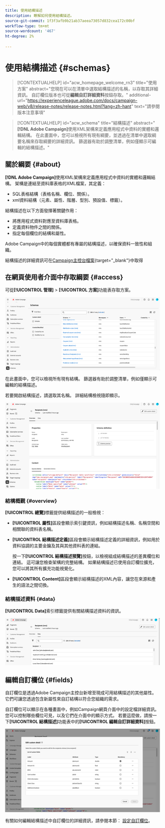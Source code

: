 ```yaml
---
title: 使用結構描述
description: 瞭解如何使用結構描述。
source-git-commit: 1f3f3afb9b21ab37aeea73057d832cea172c00bf
workflow-type: tm+mt
source-wordcount: '467'
ht-degree: 2%

---
```


# 使用結構描述 {#schemas}

>[!CONTEXTUALHELP]
>id="acw_homepage_welcome_rn3"
>title="使用方案"
>abstract="您現在可以在清單中選取結構描述的名稱，以存取其詳細資訊。 自訂欄位版本也可從&#x200B;**編輯自訂詳細資料**&#x200B;按鈕存取。"
>additional-url="https://experienceleague.adobe.com/docs/campaign-web/v8/release-notes/release-notes.html?lang=zh-hant" text="請參閱版本注意事項"



>[!CONTEXTUALHELP]
>id="acw_schema"
>title="結構描述"
>abstract="**[!DNL Adobe Campaign]**&#x200B;使用XML架構來定義應用程式中資料的實體和邏輯結構。 在此畫面中，您可以檢視所有現有綱要，並透過在清單中選取綱要名稱來存取綱要的詳細資訊。 篩選器有助於調整清單，例如僅顯示可編輯的結構描述。"

## 關於綱要 {#about}

**[!DNL Adobe Campaign]**&#x200B;使用XML架構來定義應用程式中資料的實體和邏輯結構。 架構是連結至資料庫表格的XML檔案，其定義：

* SQL表格結構（表格名稱、欄位、關係）。
* xml資料結構（元素、屬性、階層、型別、預設值、標籤）。

結構描述在以下方面發揮著關鍵作用：

* 將應用程式資料對應至資料庫表格。
* 定義資料物件之間的關係。
* 指定每個欄位的結構和屬性。

Adobe Campaign中的每個實體都有專屬的結構描述，以確保資料一致性和組織。

結構描述的詳細資訊可在[Campaign主控台檔案](https://experienceleague.adobe.com/en/docs/campaign/campaign-v8/developer/shemas-forms/schemas){target="_blank"}中取得

## 在網頁使用者介面中存取綱要 {#access}

可從&#x200B;**[!UICONTROL 管理]** > **[!UICONTROL 方案]**&#x200B;功能表存取方案。

![](assets/schemas-list.png)

在此畫面中，您可以檢視所有現有結構。 篩選器有助於調整清單，例如僅顯示可編輯的結構描述。

若要開啟結構描述，請選取其名稱。 詳細結構檢視隨即顯示。

![](assets/schema-details.png)

### 結構概觀 {#overview}

**[!UICONTROL 總覽]**&#x200B;標籤提供結構描述的一般檢視：

* **[!UICONTROL 屬性]**&#x200B;區段會顯示索引鍵資訊，例如結構描述名稱、名稱空間和相關聯的資料表名稱。

* **[!UICONTROL 結構描述定義]**&#x200B;區段會顯示結構描述定義的詳細資訊，例如用於資料協調的主要金鑰及其與其他資料表的連結。

  按一下&#x200B;**[!UICONTROL 結構描述預覽]**&#x200B;按鈕，以檢視組成結構描述的差異欄位和連結。 這可讓您檢查架構的完整結構。 如果結構描述已使用自訂欄位擴充，您可以將其所有擴充功能視覺化。

* **[!UICONTROL Content]**&#x200B;區段會顯示結構描述的XML內容，讓您在來源和產生的語法之間切換。

### 結構描述資料 {#data}

**[!UICONTROL Data]**&#x200B;索引標籤提供有關結構描述資料的資訊。

![](assets/schemas-data.png)

## 編輯自訂欄位 {#fields}

自訂欄位是透過Adobe Campaign主控台新增至現成可用結構描述的其他屬性。 它們可讓您透過包含新屬性來自訂結構以符合您組織的需求。

自訂欄位可以顯示在各種畫面中，例如Campaign網頁介面中的設定檔詳細資訊。 您可以控制哪些欄位可見，以及它們在介面中的顯示方式。 若要這麼做，請按一下&#x200B;**[!UICONTROL 結構描述]**&#x200B;功能表中的&#x200B;**[!UICONTROL 編輯自訂詳細資料]**&#x200B;按鈕。

![](assets/schemas-custom.png)

有關如何編輯結構描述中自訂欄位的詳細資訊，請參閱本節： [設定自訂欄位](../administration/custom-fields.md)。
